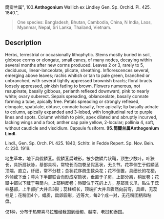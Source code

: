 筒瓣兰属",
103.**Anthogonium** Wallich ex Lindley Gen. Sp. Orchid. Pl. 425. 1840.",

> One species: Bangladesh, Bhutan, Cambodia, China, N India, Laos, Myanmar, Nepal, Sri Lanka, Thailand, Vietnam.

## Description
Herbs, terrestrial or occasionally lithophytic. Stems mostly buried in soil, globose corms or elongate, small canes, of many nodes, decaying within several months after new corms produced. Leaves 2 or 3, rarely to 5, deciduous, linear-lanceolate, plicate, sheathing. Inflorescences several, emerging above leaves; rachis whitish or tan to pale green, branched or unbranched, with several tightly appressed brownish bracts; floral bracts loosely appressed, pinkish fading to brown. Flowers numerous, not resupinate, basally gibbous, perianth reflexed downward, pink to nearly white; ovary suberect. Sepals spreading, oblanceolate, basally connate forming a tube, apically free. Petals spreading or strongly reflexed, elongate, spatulate, obtuse, connate basally, free apically; lip basally adnate to column, apically expanded and 3-lobed, with longitudinal red to purple lines and spots. Column whitish to pink, apex dilated and abruptly incurved, lacking wings and a foot; anther cap pale yellow, 2-locular; pollinia 4, soft, without caudicle and viscidium. Capsule fusiform.
**95.筒瓣兰属Anthogonium Lindl.**

Lindl., Gen. Sp. Orch. Pl. 425. 1840; Schltr. in Fedde Repert. Sp. Nov. Bein. 4: 230. 1919.

地生草本，地下具假鳞茎。假鳞茎扁球形，被少数鳞片状鞘，顶生少数叶。叶狭长，具折扇状脉，基部具柄，常较长而包卷呈假茎状，无关节。花葶侧生于假鳞茎顶端，直立，纤细，常不分枝；总状花序疏生数朵花；花不倒置，具细长的花梗，外倾或下垂；萼片下半部联合而形成窄筒状，垂直于子房，上部分离，稍反卷；花瓣中部以下藏于萼筒内，上部稍反卷；唇瓣位于花的上方，基部具长爪，贴生于蕊柱基部，上半部扩大并且3裂；蕊柱细长，顶端扩大并且骤然向前弯，具翅，无蕊柱足；花粉团4个，蜡质，扁卵圆形，近等大，每2个成一对，无花粉团柄和粘盘。

仅1种，分布于热带喜马拉雅经我国到缅甸、越南、老挝和泰国。
